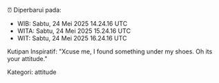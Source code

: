 ⏰ Diperbarui pada:
- WIB: Sabtu, 24 Mei 2025 14.24.16 UTC
- WITA: Sabtu, 24 Mei 2025 15.24.16 UTC
- WIT: Sabtu, 24 Mei 2025 16.24.16 UTC

Kutipan Inspiratif:
"Xcuse me, I found something under my shoes. Oh its your attitude."


Kategori: attitude

